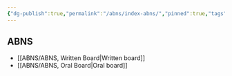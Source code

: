 ```yaml
---
{"dg-publish":true,"permalink":"/abns/index-abns/","pinned":true,"tags":["ABNS","index"],"created":"2023-03-09T18:33:50.000-08:00","updated":"2023-10-30T22:08:59.963-07:00"}
---
```



## ABNS
- [[ABNS/ABNS, Written Board\|Written board]]
- [[ABNS/ABNS, Oral Board\|Oral board]]